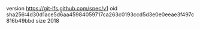 version https://git-lfs.github.com/spec/v1
oid sha256:4d30d1ace5d6aa45984059717ca263c0193ccd5d3e0e0eeae3f497c816b49bbd
size 2018

